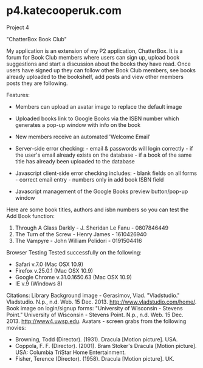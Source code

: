 p4.katecooperuk.com
===================

Project 4

"ChatterBox Book Club"


My application is an extension of my P2 application, ChatterBox. It is a forum for Book Club members where users can sign up, upload book suggestions and start a discussion about the books they have read. Once users have signed up they can follow other Book Club members, see books already uploaded to the bookshelf, add posts and view other members posts they are following.

Features:
-	Members can upload an avatar image to replace the default image

-	Uploaded books link to Google Books via the ISBN number which generates a pop-up window with info on the book

-	New members receive an automated 'Welcome Email'

- 	Server-side error checking: 
		- email & passwords will login correctly
		- if the user's email already exists on the database
		- if a book of the same title has already been uploaded to the database
		
- 	Javascript client-side error checking includes: 
		- blank fields on all forms
		- correct email entry
		- numbers only in add book ISBN field
		
-	Javascript management of the Google Books preview button/pop-up window

Here are some book titles, authors and isbn numbers so you can test the Add Book function:

1. Through A Glass Darkly - J. Sheridan Le Fanu - 0807846449
2. The Turn of the Screw - Henry James - 1610426940
3. The Vampyre - John William Polidori - 0191504416

Browser Testing
Tested successfully on the following:
- Safari v.7.0 (Mac OSX 10.9)
- Firefox v.25.0.1 (Mac OSX 10.9)
- Google Chrome v.31.0.1650.63 (Mac OSX 10.9)
- IE v.9 (Windows 8)

Citations:
Library Background image - Gerasimov, Vlad. "Vladstudio." Vladstudio. N.p., n.d. Web. 15 Dec. 2013. <http://www.vladstudio.com/home/>.
Book image on login/signup forms: "University of Wisconsin - Stevens Point." University of Wisconsin - Stevens Point. N.p., n.d. Web. 15 Dec. 2013. <http://www4.uwsp.edu>.
Avatars - screen grabs from the following movies: 
- Browning, Todd (Director). (1931). Dracula [Motion picture]. USA.
- Coppola, F. F. (Director). (2001). Bram Stoker's Dracula [Motion picture]. USA: Columbia TriStar Home Entertainment.
- Fisher, Terence (Director). (1958). Dracula [Motion picture]. UK.
